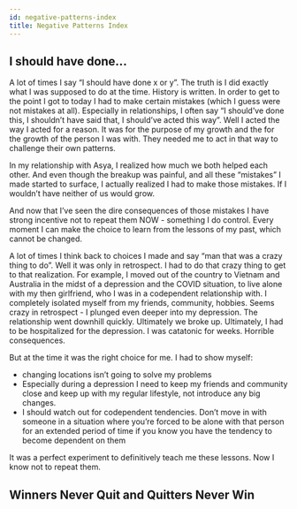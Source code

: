 ```yaml
---
id: negative-patterns-index
title: Negative Patterns Index
---
```


## I should have done...

A lot of times I say “I should have done x or y”. The truth is I did exactly what I was supposed to do at the time. History is written. In order to get to the point I got to today I had to make certain mistakes (which I guess were not mistakes at all). Especially in relationships, I often say “I should’ve done this, I shouldn’t have said that, I should’ve acted this way”. Well I acted the way I acted for a reason. It was for the purpose of my growth and the for the growth of the person I was with. They needed me to act in that way to challenge their own patterns.

In my relationship with Asya, I realized how much we both helped each other. And even though the breakup was painful, and all these “mistakes” I made started to surface, I actually realized I had to make those mistakes. If I wouldn’t have neither of us would grow.

And now that I’ve seen the dire consequences of those mistakes I have strong incentive not to repeat them NOW - something I do control. Every moment I can make the choice to learn from the lessons of my past, which cannot be changed.

A lot of times I think back to choices I made and say “man that was a crazy thing to do”. Well it was only in retrospect. I had to do that crazy thing to get to that realization. For example, I moved out of the country to Vietnam and Australia in the midst of a depression and the COVID situation, to live alone with my then girlfriend, who I was in a codependent relationship with. I completely isolated myself from my friends, community, hobbies. Seems crazy in retrospect - I plunged even deeper into my depression. The relationship went downhill quickly. Ultimately we broke up. Ultimately, I had to be hospitalized for the depression. I was catatonic for weeks. Horrible consequences.

But at the time it was the right choice for me. I had to show myself:

- changing locations isn’t going to solve my problems
- Especially during a depression I need to keep my friends and community close and keep up with my regular lifestyle, not introduce any big changes.
- I should watch out for codependent tendencies. Don’t move in with someone in a situation where you’re forced to be alone with that person for an extended period of time if you know you have the tendency to become dependent on them

It was a perfect experiment to definitively teach me these lessons. Now I know not to repeat them.

## Winners Never Quit and Quitters Never Win
